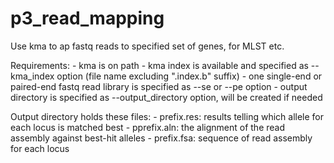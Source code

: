 # p3_read_mapping
Use kma to ap fastq reads to specified set of genes, for MLST etc.

Requirements:
	- kma is on path
	- kma index is available and specified as --kma_index option (file name excluding ".index.b" suffix)
	- one single-end or paired-end fastq read library is specified as --se or --pe option
	- output directory is specified as --output_directory option, will be created if needed

Output directory holds these files:
	- prefix.res: results telling which allele for each locus is matched best
	- pprefix.aln: the alignment of the read assembly against best-hit alleles
	- prefix.fsa: sequence of read assembly for each locus

